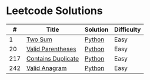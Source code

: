 # Leetcode Solutions

| #   | Title                                                                   | Solution                                     | Difficulty |
| --- | ----------------------------------------------------------------------- | -------------------------------------------- | ---------- |
| 1   | [Two Sum](https://leetcode.com/problems/two-sum/)                       | [Python](./Python/1-two-sum.py)              | Easy       |
| 20  | [Valid Parentheses](https://leetcode.com/problems/valid-parentheses/)   | [Python](./Python/20-valid-parentheses.py)   | Easy       |
| 217 | [Contains Duplicate](https://leetcode.com/problems/contains-duplicate/) | [Python](./Python/217-contains-duplicate.py) | Easy       |
| 242 | [Valid Anagram](https://leetcode.com/problems/valid-anagram/)           | [Python](./Python/242-valid-anagram.py)      | Easy       |
